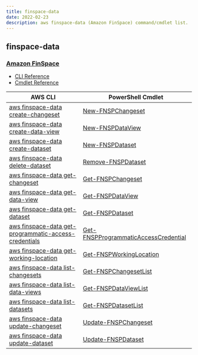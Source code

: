 ```yaml
---
title: finspace-data
date: 2022-02-23
description: aws finspace-data (Amazon FinSpace) command/cmdlet list.
---
```


## finspace-data

### [Amazon FinSpace](https://aws.amazon.com/finspace/)

* [CLI Reference](https://docs.aws.amazon.com/cli/latest/reference/finspace-data/index.html)
* [Cmdlet Reference](https://docs.aws.amazon.com/powershell/latest/reference/items/FinSpaceData_cmdlets.html)

|AWS CLI|PowerShell Cmdlet|
|----|----|
|[aws finspace-data create-changeset](https://docs.aws.amazon.com/cli/latest/reference/finspace-data/create-changeset.html)|[New-FNSPChangeset](https://docs.aws.amazon.com/powershell/latest/reference/items/New-FNSPChangeset.html)|
|[aws finspace-data create-data-view](https://docs.aws.amazon.com/cli/latest/reference/finspace-data/create-data-view.html)|[New-FNSPDataView](https://docs.aws.amazon.com/powershell/latest/reference/items/New-FNSPDataView.html)|
|[aws finspace-data create-dataset](https://docs.aws.amazon.com/cli/latest/reference/finspace-data/create-dataset.html)|[New-FNSPDataset](https://docs.aws.amazon.com/powershell/latest/reference/items/New-FNSPDataset.html)|
|[aws finspace-data delete-dataset](https://docs.aws.amazon.com/cli/latest/reference/finspace-data/delete-dataset.html)|[Remove-FNSPDataset](https://docs.aws.amazon.com/powershell/latest/reference/items/Remove-FNSPDataset.html)|
|[aws finspace-data get-changeset](https://docs.aws.amazon.com/cli/latest/reference/finspace-data/get-changeset.html)|[Get-FNSPChangeset](https://docs.aws.amazon.com/powershell/latest/reference/items/Get-FNSPChangeset.html)|
|[aws finspace-data get-data-view](https://docs.aws.amazon.com/cli/latest/reference/finspace-data/get-data-view.html)|[Get-FNSPDataView](https://docs.aws.amazon.com/powershell/latest/reference/items/Get-FNSPDataView.html)|
|[aws finspace-data get-dataset](https://docs.aws.amazon.com/cli/latest/reference/finspace-data/get-dataset.html)|[Get-FNSPDataset](https://docs.aws.amazon.com/powershell/latest/reference/items/Get-FNSPDataset.html)|
|[aws finspace-data get-programmatic-access-credentials](https://docs.aws.amazon.com/cli/latest/reference/finspace-data/get-programmatic-access-credentials.html)|[Get-FNSPProgrammaticAccessCredential](https://docs.aws.amazon.com/powershell/latest/reference/items/Get-FNSPProgrammaticAccessCredential.html)|
|[aws finspace-data get-working-location](https://docs.aws.amazon.com/cli/latest/reference/finspace-data/get-working-location.html)|[Get-FNSPWorkingLocation](https://docs.aws.amazon.com/powershell/latest/reference/items/Get-FNSPWorkingLocation.html)|
|[aws finspace-data list-changesets](https://docs.aws.amazon.com/cli/latest/reference/finspace-data/list-changesets.html)|[Get-FNSPChangesetList](https://docs.aws.amazon.com/powershell/latest/reference/items/Get-FNSPChangesetList.html)|
|[aws finspace-data list-data-views](https://docs.aws.amazon.com/cli/latest/reference/finspace-data/list-data-views.html)|[Get-FNSPDataViewList](https://docs.aws.amazon.com/powershell/latest/reference/items/Get-FNSPDataViewList.html)|
|[aws finspace-data list-datasets](https://docs.aws.amazon.com/cli/latest/reference/finspace-data/list-datasets.html)|[Get-FNSPDatasetList](https://docs.aws.amazon.com/powershell/latest/reference/items/Get-FNSPDatasetList.html)|
|[aws finspace-data update-changeset](https://docs.aws.amazon.com/cli/latest/reference/finspace-data/update-changeset.html)|[Update-FNSPChangeset](https://docs.aws.amazon.com/powershell/latest/reference/items/Update-FNSPChangeset.html)|
|[aws finspace-data update-dataset](https://docs.aws.amazon.com/cli/latest/reference/finspace-data/update-dataset.html)|[Update-FNSPDataset](https://docs.aws.amazon.com/powershell/latest/reference/items/Update-FNSPDataset.html)|

